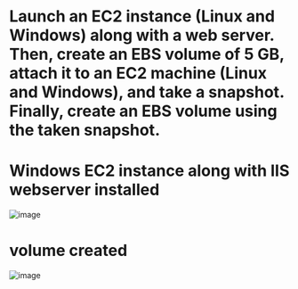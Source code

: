 # Launch an EC2 instance (Linux and Windows) along with a web server. Then, create an EBS volume of 5 GB, attach it to an EC2 machine (Linux and Windows), and take a snapshot. Finally, create an EBS volume using the taken snapshot.

# Windows EC2 instance along with IIS webserver installed

![image](https://github.com/ArpanaM/Guvi_tasks/assets/68733492/92a32106-16fb-4b38-8e0d-93fce909c756)


# volume created 

![image](https://github.com/ArpanaM/Guvi_tasks/assets/68733492/cd0c9eac-8712-4f9f-99af-431949fe24b8)






